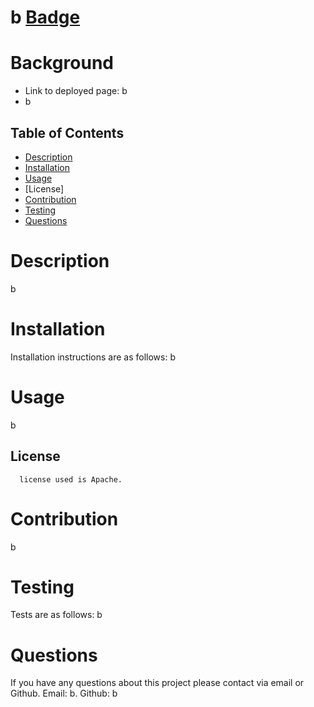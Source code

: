 # b [Badge](#license)

  # Background

  * Link to deployed page: b 
  * b
   

## Table of Contents 

- [Description](#description)
- [Installation](#installation)
- [Usage](#usage)
- [License]
- [Contribution](#contribution)
- [Testing](#testing)
- [Questions](#questions)



# Description 
b

# Installation 
Installation instructions are as follows:
b

# Usage 
b


## License
      license used is Apache.

# Contribution 
b

# Testing 
Tests are as follows:
b

# Questions 
If you have any questions about this project please contact via email or Github.
Email: b.
Github: b

